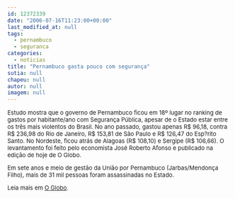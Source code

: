 ```yaml
---
id: 12372339
date: "2006-07-16T11:23:00+00:00"
last_modified_at: null
tags:
  - pernambuco
  - seguranca
categories:
  - noticias
title: "Pernambuco gasta pouco com segurança"
sutia: null
chapeu: null
autor: null
imagem: null
---
```

<p><P class=MsoNormal style=\"MARGIN: 5pt 0cm; mso-pagination: none; mso-layout-grid-align: none\"></P><FONT size=2></p>
<p><P>Estudo mostra que o governo de Pernambuco ficou em 18º lugar no ranking de gastos por habitante/ano com Segurança Pública, apesar de o Estado estar entre os três mais violentos do Brasil. No ano passado, gastou apenas R$ 96,18, contra R$ 236,98 do Rio de Janeiro, R$ 153,81 de São Paulo e R$ 126,47 do Esp?rito Santo. No Nordeste, ficou atrás de Alagoas (R$ 108,10) e Sergipe (R$ 106,66). O levantamento foi feito pelo economista José Roberto Afonso e publicado na edição de hoje de O Globo.</P></p>
<p><P>Em sete anos e meio de gestão da União por Pernambuco (Jarbas/Mendonça Filho), mais de 31 mil pessoas foram assassinadas no Estado.</P></p>
<p><P>Leia mais em <A href=\"https://oglobo.globo.com/jornal/pais/284880956.asp\">O Globo</A>.</P></FONT> </p>
